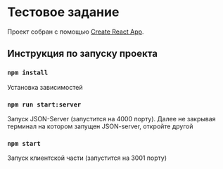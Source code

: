 # Тестовое задание

Проект собран с помощью [Create React App](https://github.com/facebook/create-react-app).

## Инструкция по запуску проекта

### `npm install`
Установка зависимостей

### `npm run start:server`
Запуск JSON-Server (запустится на 4000 порту). Далее не закрывая терминал на котором запущен JSON-server, откройте другой

### `npm start`
Запуск клиентской части (запустится на 3001 порту)
